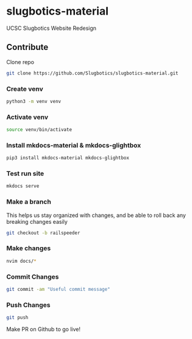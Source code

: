 # slugbotics-material

UCSC Slugbotics Website Redesign

## Contribute

Clone repo

```bash
git clone https://github.com/Slugbotics/slugbotics-material.git
```

### Create venv

```bash
python3 -m venv venv
```

### Activate venv

```bash
source venv/bin/activate
```

### Install mkdocs-material & mkdocs-glightbox

```bash
pip3 install mkdocs-material mkdocs-glightbox
```

### Test run site

```bash
mkdocs serve
```

### Make a branch

This helps us stay organized with changes, and be able to roll back any breaking
changes easily

```bash
git checkout -b railspeeder
```

### Make changes

```bash
nvim docs/*
```

### Commit Changes

```bash
git commit -am "Useful commit message"
```

### Push Changes

```bash
git push
```

Make PR on Github to go live!
